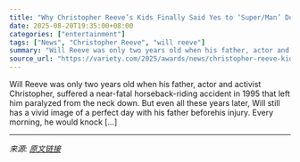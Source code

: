 ```yaml
---
title: "Why Christopher Reeve’s Kids Finally Said Yes to ‘Super/Man’ Doc on Their Dad: We Were Able to ‘Paint a Full Picture of Our Father’s Life’"
date: 2025-08-20T19:35:00+08:00
categories: ["entertainment"]
tags: ["News", "Christopher Reeve", "will reeve"]
summary: "Will Reeve was only two years old when his father, actor and activist Christopher, suffered a near-fatal horseback-riding accident in 1995 that left him paralyzed from the neck down. But even all thes"
source_url: "https://variety.com/2025/awards/news/christopher-reeve-kids-super-man-doc-1236492281/"
---
```


Will Reeve was only two years old when his father, actor and activist Christopher, suffered a near-fatal horseback-riding accident in 1995 that left him paralyzed from the neck down. But even all these years later, Will still has a vivid image of a perfect day with his father beforehis injury. Every morning, he would knock [&#8230;]

---

*来源: [原文链接](https://variety.com/2025/awards/news/christopher-reeve-kids-super-man-doc-1236492281/)*
